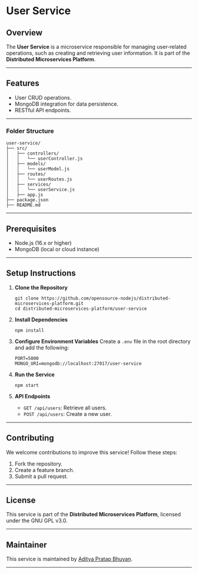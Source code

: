 

# User Service

## Overview
The **User Service** is a microservice responsible for managing user-related operations, such as creating and retrieving user information. It is part of the **Distributed Microservices Platform**.

---

## Features
- User CRUD operations.
- MongoDB integration for data persistence.
- RESTful API endpoints.

---

### Folder Structure
```
user-service/
├── src/
│   ├── controllers/
│   │   └── userController.js
│   ├── models/
│   │   └── userModel.js
│   ├── routes/
│   │   └── userRoutes.js
│   ├── services/
│   │   └── userService.js
│   ├── app.js
├── package.json
├── README.md
```

---

## Prerequisites
- Node.js (16.x or higher)
- MongoDB (local or cloud instance)

---

## Setup Instructions

1. **Clone the Repository**
   ```
   git clone https://github.com/opensource-nodejs/distributed-microservices-platform.git
   cd distributed-microservices-platform/user-service
   ```

2. **Install Dependencies**
   ```
   npm install
   ```

3. **Configure Environment Variables**
   Create a `.env` file in the root directory and add the following:
   ```
   PORT=5000
   MONGO_URI=mongodb://localhost:27017/user-service
   ```

4. **Run the Service**
   ```
   npm start
   ```

5. **API Endpoints**
   - `GET /api/users`: Retrieve all users.
   - `POST /api/users`: Create a new user.

---

## Contributing
We welcome contributions to improve this service! Follow these steps:
1. Fork the repository.
2. Create a feature branch.
3. Submit a pull request.

---

## License
This service is part of the **Distributed Microservices Platform**, licensed under the GNU GPL v3.0.

---

## Maintainer
This service is maintained by [Aditya Pratap Bhuyan](https://linkedin.com/in/adityabhuyan).

---



